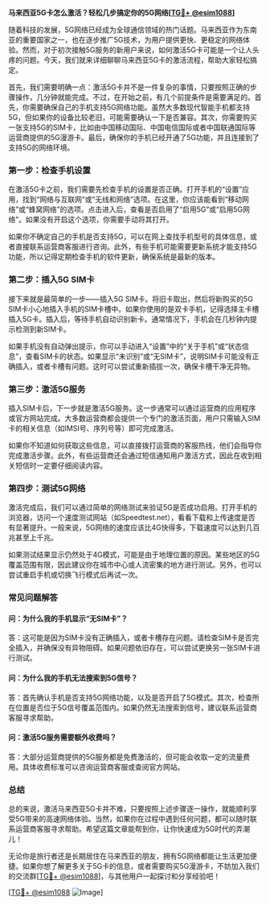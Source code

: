 **马来西亚5G卡怎么激活？轻松几步搞定你的5G网络[[TG💪+ @esim1088](https://t.me/s/esim1088)]**

随着科技的发展，5G网络已经成为全球通信领域的热门话题。马来西亚作为东南亚的重要国家之一，也在逐步推广5G技术，为用户提供更快、更稳定的网络体验。然而，对于初次接触5G服务的新用户来说，如何激活5G卡可能是一个让人头疼的问题。今天，我们就来详细聊聊马来西亚5G卡的激活流程，帮助大家轻松搞定。

首先，我们需要明确一点：激活5G卡并不是一件复杂的事情，只要按照正确的步骤操作，几分钟就能完成。不过，在开始之前，有几个前提条件是需要满足的。首先，你需要确保自己的手机支持5G网络功能。虽然大多数现代智能手机都支持5G，但如果你的设备比较老旧，可能需要确认一下是否兼容。其次，你需要购买一张支持5G的SIM卡，比如由中国移动国际、中国电信国际或者中国联通国际等运营商提供的5G漫游卡。最后，确保你的手机已经开通了5G功能，并且连接到了支持5G的网络环境。

### **第一步：检查手机设置**
在激活5G卡之前，我们需要先检查手机的设置是否正确。打开手机的“设置”应用，找到“网络与互联网”或“无线和网络”选项。在这里，你应该能看到“移动网络”或“蜂窝网络”的选项。点击进入后，查看是否启用了“启用5G”或“启用5G网络”。如果没有开启这个选项，你需要手动将其打开。

如果你不确定自己的手机是否支持5G，可以在网上查找手机型号的具体信息，或者直接联系运营商客服进行咨询。此外，有些手机可能需要更新系统才能支持5G功能，所以记得定期检查手机的软件更新，确保系统是最新的版本。

### **第二步：插入5G SIM卡**
接下来就是最简单的一步——插入5G SIM卡。将旧卡取出，然后将新购买的5G SIM卡小心地插入手机的SIM卡槽中。如果你使用的是双卡手机，记得选择主卡槽插入5G卡。插入后，等待手机自动识别新卡。通常情况下，手机会在几秒钟内提示检测到新SIM卡。

如果手机没有自动弹出提示，你可以手动进入“设置”中的“关于手机”或“状态信息”，查看SIM卡的状态。如果显示“未识别”或“无SIM卡”，说明SIM卡可能没有正确插入，或者卡槽有问题。这时可以尝试重新插拔一次，确保卡槽干净无异物。

### **第三步：激活5G服务**
插入SIM卡后，下一步就是激活5G服务。这一步通常可以通过运营商的应用程序或官方网站完成。大多数运营商都会提供一个专门的激活页面，用户只需输入SIM卡的相关信息（如IMSI号、序列号等）即可完成激活。

如果你不知道如何获取这些信息，可以直接拨打运营商的客服热线，他们会指导你完成激活步骤。此外，有些运营商还会通过短信通知用户激活方式，因此在收到相关短信时一定要仔细阅读内容。

### **第四步：测试5G网络**
激活完成后，我们可以通过简单的网络测试来验证5G是否成功启用。打开手机的浏览器，访问一个速度测试网站（如Speedtest.net），看看下载和上传速度是否有显著提升。一般来说，5G网络的速度应该比4G快得多，下载速度可以达到几百兆甚至上千兆。

如果测试结果显示仍然处于4G模式，可能是由于地理位置的原因。某些地区的5G覆盖范围有限，因此建议你在城市中心或人流密集的地方进行测试。另外，也可以尝试重启手机或切换飞行模式后再试一次。

### **常见问题解答**

#### **问：为什么我的手机显示“无SIM卡”？**
答：这可能是因为SIM卡没有正确插入，或者卡槽存在问题。请检查SIM卡是否完全插入，并确保没有异物阻碍。如果问题依旧存在，可以尝试更换另一张SIM卡进行测试。

#### **问：为什么我的手机无法搜索到5G信号？**
答：首先确认手机是否支持5G网络功能，以及是否开启了5G模式。其次，检查所在位置是否位于5G信号覆盖范围内。如果仍然无法搜索到信号，建议联系运营商客服寻求帮助。

#### **问：激活5G服务需要额外收费吗？**
答：大部分运营商提供的5G服务都是免费激活的，但可能会收取一定的流量费用。具体收费标准可以咨询运营商客服或查阅官方网站。

### **总结**
总的来说，激活马来西亚5G卡并不难，只要按照上述步骤逐一操作，就能顺利享受5G带来的高速网络体验。当然，如果你在过程中遇到任何问题，都可以随时联系运营商客服寻求帮助。希望这篇文章能帮到你，让你快速成为5G时代的弄潮儿！

无论你是旅行者还是长期居住在马来西亚的朋友，拥有5G网络都能让生活更加便捷。如果你想了解更多关于5G卡的信息，或者需要购买5G漫游卡，不妨加入我们的交流群[[TG💪+ @esim1088](https://t.me/s/esim1088)]，与其他用户一起探讨和分享经验吧！

[[TG💪+ @esim1088](https://t.me/s/esim1088) ![Image](https://i.postimg.cc/4NQfJmqS/Snipaste-2025-05-13-00-14-12.png)]